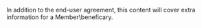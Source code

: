 In addition to the end-user agreement, this content will cover extra information for a Member\beneficary.
